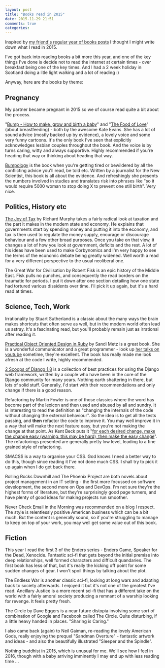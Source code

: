 ```yaml
---
layout: post
title: "Books read in 2015"
date: 2015-11-29 21:51
comments: true
categories: 
---
```


Inspired by [my friend's regular year of books posts](http://markos.gaivo.net/articles/books-i-read-in-2015.html) I thought I might write down what I read in 2015.

I've got back into reading books a bit more this year, and one of the key things I've done is decide not to read the internet at certain times - over breakfast being one of the key times.  And I had a 2 week holiday in Scotland doing a litle light walking and a lot of reading :)

Anyway, here are the books by theme:

## Pregnancy

My partner became pregnant in 2015 so we of course read quite a bit about the process.

"[Bump - How to make, grow and birth a baby](http://www.cartoonkate.co.uk/bump-how-to-make-grow-and-birth-a-baby/)" and "[The Food of Love](http://www.cartoonkate.co.uk/the-food-of-love/)" (about breastfeeding) - both by the awesome Kate Evans.  She has a lot of sound advice (mostly backed up by evidence), a lovely voice and some very funny cartoons.  It's the only book I've seen that explicitly acknowledges lesbian couples throughout the book.  And the voice is by turns caring, witty and always supportive.  Highly recommended if you're heading that way or thinking about heading that way.

[Bumpology](http://www.lindageddes.com/books) is the book when you're getting tired or bewildered by all the conflicting advice you'll read, be told etc.  Written by a journalist for the New Scientist, this book is all about the evidence.  And refreshingly she presents the numbers involved in studies and translates risk into phrases like "so it would require 5000 woman to stop doing X to prevent one still birth".  Very nice.

## Politics, History etc

[The Joy of Tax](http://www.amazon.co.uk/The-Joy-Tax-Richard-Murphy/dp/059307517X) by Richard Murphy takes a fairly radical look at taxation and the part it makes in the modern state and economy. He explains that governments start by spending money and putting it into the economy, and tax is then used to regulate the money supply, enourage or discourage behaviour and a few other broad purposes.  Once you take on that view, it changes a lot of how you look at government, deficits and the rest.  A lot of his ideas have been used to make Corbynomics and I'm very happy to see the terms of the economic debate being greatly widened.  Well worth a read for a very different perspective to the usual neoliberal one.

The Great War for Civilisation by Robert Fisk is an epic history of the Middle East.  Fisk pulls no punches, and consequently the read borders on the traumatic for periods.  I put it down after one section detailing how one state had tortured various dissidents over time.  I'll pick it up again, but it's a hard read at times.

## Science, Tech, Work

Irrationality by Stuart Sutherland is a classic about the many ways the brain makes shortcuts that often serve as well, but in the modern world often lead us astray.  It's a fascinating read, but you'll probably remain just as irrational after reading it.

[Practical Object Oriented Design in Ruby](http://www.poodr.com/book/) by Sandi Metz is a great book.  She is a wonderful communicator and a great programmer - look up [her talks on youtube](https://www.youtube.com/results?search_query=sandi+metz) sometime, they're excellent.  The book has really made me look afresh at the code I write, highly recommended.

[2 Scoops of Django 1.8](https://www.twoscoopspress.com/products/two-scoops-of-django-1-8) is a collection of best practices for using the Django web framework, written by a couple who have been in the core of the Django community for many years.  Nothing earth shattering in there, but lots of solid stuff.  Generally, I'd start with their recommendations and only change if there is a good reason.

Refactoring by Martin Fowler is one of those classics where the word has become part of the lexicon and then used and abused by all and sundry.  It is interesting to read the definition as "changing the internals of the code without changing the external behaviour".  So the idea is to get all the tests passing, and **then** refactor the code to improve it.  You may well improve it in a way that will make the next feature easy, but you're not making the change at that point.  As Kent Beck puts it "[for each desired change, make the change easy (warning: this may be hard), then make the easy change](https://twitter.com/kentbeck/status/250733358307500032)".  The refactorings presented are generally pretty low level, leading to a fine grained style of refactoring.

SMACSS is a way to organise your CSS.  God knows I need a better way to do this, though since reading it I've not done much CSS.  I shall try to pick it up again when I do get back there.

Rolling Rocks Downhill and The Phoenix Project are both novels about project management in an IT setting - the first more focussed on software development, the second more on Ops and DevOps.  I'm not sure they're the highest forms of literature, but they're surprisingly good page turners, and have plenty of good ideas for making projects run smoother.

Never Check Email in the Morning was recommended on a blog I respect.  The style is relentlessly positive American business which can be a bit much.  But the content is generally sound, so if you're struggling to manage to keep on top of your work, you may well get some value out of this book.

## Fiction

This year I read the first 3 of the Enders series - Enders Game, Speaker for the Dead, Xenocide.  Fantastic sci-fi that gets beyond the initial premise into deep relationships, well formed characters and difficult quandaries.  The first book has less of that, but it's really the kicking off point for some sudden changes of gear.  I won't spoil things by talking about the plot.

The Endless War is another classic sci-fi, looking at long wars and adapting back to society afterwards.  I enjoyed it but it's not one of the greatest I've read.  Ancillary Justice is a more recent sci-fi that has a different take on the world with a fairly amoral society producing a remnant of a warship looking for revenge.  It feels pretty fresh.

The Circle by Dave Eggers is a near future distopia involving some sort of combination of Google and Facebook called The Circle.  Quite disturbing, if a little heavy handed in places.  "Sharing is Caring."

I also came back (again) to Neil Gaiman, re-reading the lovely American Gods, really enjoying the prequel "Sandman Overture" - fantastic artwork and ideas - and also the beautifully illustrated "Sleeper and the Spindle".

Nothing buddhist in 2015, which is unusual for me.  We'll see how I feel in 2016, though with a baby arriving imminently I may end up with less reading time ...
